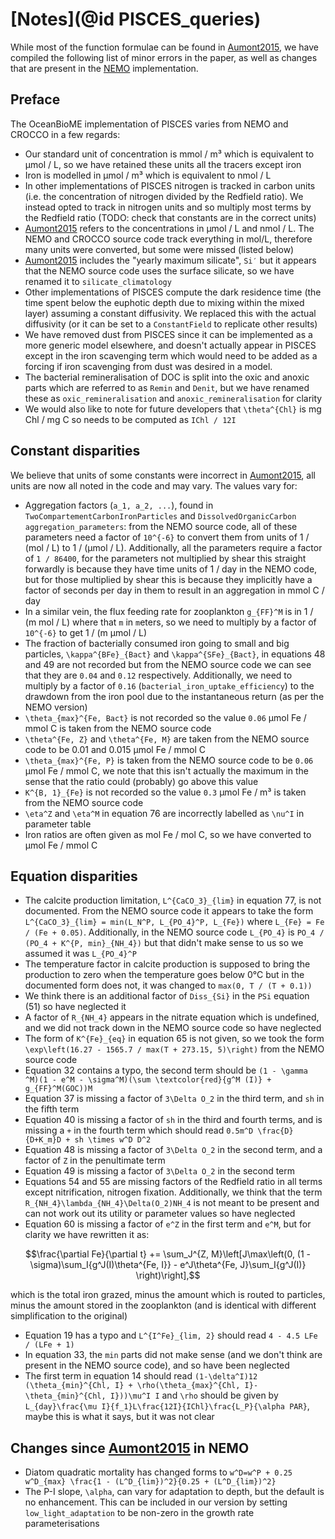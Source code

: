 # [Notes](@id PISCES_queries)

While most of the function formulae can be found in [Aumont2015](@citet), we have compiled the following list of minor errors in the paper, as well as changes that are present in the [NEMO](https://www.nemo-ocean.eu/) implementation.

## Preface
The OceanBioME implementation of PISCES varies from NEMO and CROCCO in a few regards:
- Our standard unit of concentration is mmol / m³ which is equivalent to μmol / L, so we have retained these units all the tracers except iron
- Iron is modelled in μmol / m³ which is equivalent to nmol / L
- In other implementations of PISCES nitrogen is tracked in carbon units (i.e. the concentration of nitrogen divided by the Redfield ratio). We instead opted to track in nitrogen units and so multiply most terms by the Redfield ratio (TODO: check that constants are in the correct units)
- [Aumont2015](@citet) refers to the concentrations in μmol / L and nmol / L. The NEMO and CROCCO source code track everything in mol/L, therefore many units were converted, but some were missed (listed below)
- [Aumont2015](@citet) includes the "yearly maximum silicate", `Si′` but it appears that the NEMO source code uses the surface silicate, so we have renamed it to `silicate_climatology`
- Other implementations of PISCES compute the dark residence time (the time spent below the euphotic depth due to mixing within the mixed layer) assuming a constant diffusivity. We replaced this with the actual diffusivity (or it can be set to a `ConstantField` to replicate other results)
- We have removed dust from PISCES since it can be implemented as a more generic model elsewhere, and doesn't actually appear in PISCES except in the iron scavenging term which would need to be added as a forcing if iron scavenging from dust was desired in a model.
- The bacterial remineralisation of DOC is split into the oxic and anoxic parts which are referred to as ``Remin`` and ``Denit``, but we have renamed these as `oxic_remineralisation` and `anoxic_remineralisation` for clarity
- We would also like to note for future developers that ``\theta^{Chl}`` is mg Chl / mg C so needs to be computed as ``IChl / 12I``

## Constant disparities
We believe that units of some constants were incorrect in [Aumont2015](@citet), all units are now all noted in the code and may vary. 
The values vary for:
- Aggregation factors (``a_1, a_2, ...``), found in `TwoCompartementCarbonIronParticles` and `DissolvedOrganicCarbon` `aggregation_parameters`: from the NEMO source code, all of these parameters need a factor of ``10^{-6}`` to convert them from units of 1 / (mol / L) to 1 / (μmol / L). Additionally, all the parameters require a factor of ``1 / 86400``, for the parameters not multiplied by shear this straight forwardly is because they have time units of 1 / day in the NEMO code, but for those multiplied by shear this is because they implicitly have a factor of seconds per day in them to result in an aggregation in mmol C / day
- In a similar vein, the flux feeding rate for zooplankton ``g_{FF}^M`` is in 1 / (m mol / L) where that `m` in `m`eters, so we need to multiply by a factor of ``10^{-6}`` to get 1 / (m μmol / L)
- The fraction of bacterially consumed iron going to small and big particles, ``\kappa^{BFe}_{Bact}`` and ``\kappa^{SFe}_{Bact}``, in equations 48 and 49 are not recorded but from the NEMO source code we can see that they are `0.04` and `0.12` respectively. Additionally, we need to multiply by a factor of `0.16` (``bacterial_iron_uptake_efficiency``) to the drawdown from the iron pool due to the instantaneous return (as per the NEMO version)
- ``\theta_{max}^{Fe, Bact}`` is not recorded so the value `0.06` μmol Fe / mmol C is taken from the NEMO source code
- ``\theta^{Fe, Z}`` and ``\theta^{Fe, M}`` are taken from the NEMO source code to be 0.01 and 0.015 μmol Fe / mmol C
- ``\theta_{max}^{Fe, P}`` is taken from the NEMO source code to be `0.06` μmol Fe / mmol C, we note that this isn't actually the maximum in the sense that the ratio could (probably) go above this value
- ``K^{B, 1}_{Fe}`` is not recorded so the value `0.3` μmol Fe / m³ is taken from the NEMO source code
- ``\eta^Z`` and ``\eta^M`` in equation 76 are incorrectly labelled as ``\nu^I`` in parameter table
- Iron ratios are often given as mol Fe / mol C, so we have converted to μmol Fe / mmol C

## Equation disparities
- The calcite production limitation, ``L^{CaCO_3}_{lim}`` in equation 77, is not documented. From the NEMO source code it appears to take the form ``L^{CaCO_3}_{lim} = min(L_N^P, L_{PO_4}^P, L_{Fe})`` where ``L_{Fe} = Fe / (Fe + 0.05)``. Additionally, in the NEMO source code ``L_{PO_4}`` is ``PO_4 / (PO_4 + K^{P, min}_{NH_4})`` but that didn't make sense to us so we assumed it was ``L_{PO_4}^P``
- The temperature factor in calcite production is supposed to bring the production to zero when the temperature goes below 0°C but in the documented form does not, it was changed to ``max(0, T / (T + 0.1))``
- We think there is an additional factor of ``Diss_{Si}`` in the ``PSi`` equation (51) so have neglected it
- A factor of ``R_{NH_4}`` appears in the nitrate equation which is undefined, and we did not track down in the NEMO source code so have neglected
- The form of ``K^{Fe}_{eq}`` in equation 65 is not given, so we took the form ``\exp\left(16.27 - 1565.7 / max(T + 273.15, 5)\right)`` from the NEMO source code
- Equation 32 contains a typo, the second term should be ``(1 - \gamma ^M)(1 - e^M - \sigma^M)(\sum \textcolor{red}{g^M (I)} + g_{FF}^M(GOC))M``
- Equation 37 is missing a factor of ``3\Delta O_2`` in the third term, and ``sh`` in the fifth term
- Equation 40 is missing a factor of ``sh`` in the third and fourth terms, and is missing a ``+`` in the fourth term which should read ``0.5m^D \frac{D}{D+K_m}D + sh \times w^D D^2``
- Equation 48 is missing a factor of ``3\Delta O_2`` in the second term, and a factor of ``Z`` in the penultimate term
- Equation 49 is missing a factor of ``3\Delta O_2`` in the second term
- Equations 54 and 55 are missing factors of the Redfield ratio in all terms except nitrification, nitrogen fixation. Additionally, we think that the term ``R_{NH_4}\lambda_{NH_4}\Delta(O_2)NH_4`` is not meant to be present and can not work out its utility or parameter values so have neglected
- Equation 60 is missing a factor of ``e^Z`` in the first term and ``e^M``, but for clarity we have rewritten it as:
```math
\frac{\partial Fe}{\partial t} += \sum_J^{Z, M}\left[J\max\left(0, (1 - \sigma)\sum_I{g^J(I)\theta^{Fe, I}} - e^J\theta^{Fe, J}\sum_I{g^J(I)} \right)\right],
```
which is the total iron grazed, minus the amount which is routed to particles, minus the amount stored in the zooplankton (and is identical with different simplification to the original)
- Equation 19 has a typo and ``L^{I^Fe}_{lim, 2}`` should read ``4 - 4.5 LFe / (LFe + 1)``
- In equation 33, the `min` parts did not make sense (and we don't think are present in the NEMO source code), and so have been neglected
- The first term in equation 14 should read ``(1-\delta^I)12 (\theta_{min}^{Chl, I} + \rho(\theta_{max}^{Chl, I}-\theta_{min}^{Chl, I}))\mu^I I`` and ``\rho`` should be given by ``L_{day}\frac{\mu I}{f_1}L\frac{12I}{IChl}\frac{L_P}{\alpha PAR}``, maybe this is what it says, but it was not clear

## Changes since [Aumont2015](@citet) in NEMO
- Diatom quadratic mortality has changed forms to ``w^D=w^P + 0.25 w^D_{max} \frac{1 - (L^D_{lim})^2}{0.25 + (L^D_{lim})^2}``
- The P-I slope, ``\alpha``, can vary for adaptation to depth, but the default is no enhancement. This can be included in our version by setting `low_light_adaptation` to be non-zero in the growth rate parameterisations
